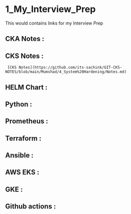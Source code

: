 # 1_My_Interview_Prep
This would contains links for my Interview Prep

## CKA Notes :

## CKS Notes :
    
     [CKS Notes](https://github.com/its-sachink/GIT-CKS-NOTES/blob/main/Mumshad/4_System%20Hardening/Notes.md)


## HELM Chart :

## Python :

## Prometheus :

## Terraform :

## Ansible :

## AWS EKS :

## GKE :

## Github actions :

## 
